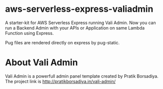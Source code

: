 # aws-serverless-express-valiadmin
A starter-kit for AWS Serverless Express running Vali Admin.
Now you can run a Backend Admin with your APIs or Application on same Lambda Function using Express.

Pug files are rendered directly on express by pug-static.

# About Vali Admin
Vali Admin is a powerfull admin panel template created by Pratik Borsadiya.
The project link is http://pratikborsadiya.in/vali-admin/
